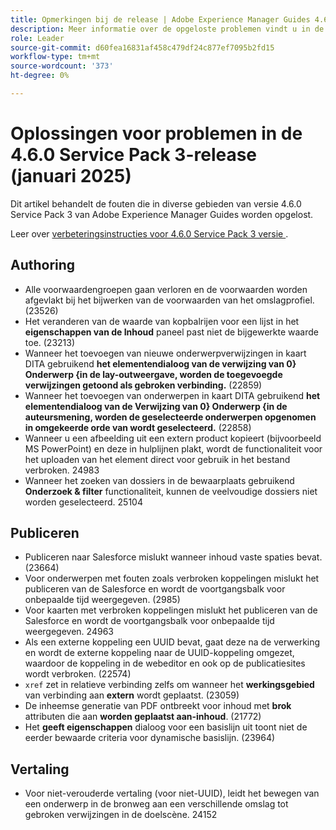 ```yaml
---
title: Opmerkingen bij de release | Adobe Experience Manager Guides 4.6.0 Service Pack 3-release heeft problemen opgelost.
description: Meer informatie over de opgeloste problemen vindt u in de 4.6.0 Service Pack 3-release van Adobe Experience Manager Guides
role: Leader
source-git-commit: d60fea16831af458c479df24c877ef7095b2fd15
workflow-type: tm+mt
source-wordcount: '373'
ht-degree: 0%

---
```


# Oplossingen voor problemen in de 4.6.0 Service Pack 3-release (januari 2025)


Dit artikel behandelt de fouten die in diverse gebieden van versie 4.6.0 Service Pack 3 van Adobe Experience Manager Guides worden opgelost.

Leer over [&#x200B; verbeteringsinstructies voor 4.6.0 Service Pack 3 versie &#x200B;](upgrade-instructions-4-6-0-sp2.md).

## Authoring

- Alle voorwaardengroepen gaan verloren en de voorwaarden worden afgevlakt bij het bijwerken van de voorwaarden van het omslagprofiel. (23526)
- Het veranderen van de waarde van kopbalrijen voor een lijst in het **eigenschappen van de Inhoud** paneel past niet de bijgewerkte waarde toe. (23213)
- Wanneer het toevoegen van nieuwe onderwerpverwijzingen in kaart DITA gebruikend **het elementendialoog van de verwijzing van 0&rbrace; Onderwerp &lbrace;in de lay-outweergave, worden de toegevoegde verwijzingen getoond als gebroken verbinding.** (22859)
- Wanneer het toevoegen van onderwerpen in kaart DITA gebruikend **het elementendialoog van de Verwijzing van 0&rbrace; Onderwerp &lbrace;in de auteursmening, worden de geselecteerde onderwerpen opgenomen in omgekeerde orde van wordt geselecteerd.** (22858)
- Wanneer u een afbeelding uit een extern product kopieert (bijvoorbeeld MS PowerPoint) en deze in hulplijnen plakt, wordt de functionaliteit voor het uploaden van het element direct voor gebruik in het bestand verbroken. 24983
- Wanneer het zoeken van dossiers in de bewaarplaats gebruikend **Onderzoek &amp; filter** functionaliteit, kunnen de veelvoudige dossiers niet worden geselecteerd. 25104

## Publiceren

- Publiceren naar Salesforce mislukt wanneer inhoud vaste spaties bevat. (23664)
- Voor onderwerpen met fouten zoals verbroken koppelingen mislukt het publiceren van de Salesforce en wordt de voortgangsbalk voor onbepaalde tijd weergegeven. (2985)
- Voor kaarten met verbroken koppelingen mislukt het publiceren van de Salesforce en wordt de voortgangsbalk voor onbepaalde tijd weergegeven. 24963
- Als een externe koppeling een UUID bevat, gaat deze na de verwerking en wordt de externe koppeling naar de UUID-koppeling omgezet, waardoor de koppeling in de webeditor en ook op de publicatiesites wordt verbroken. (22574)
- `xref` zet in relatieve verbinding zelfs om wanneer het **werkingsgebied** van verbinding aan **extern** wordt geplaatst. (23059)
- De inheemse generatie van PDF ontbreekt voor inhoud met **brok** attributen die aan **worden geplaatst aan-inhoud**. (21772)
- Het **geeft eigenschappen** dialoog voor een basislijn uit toont niet de eerder bewaarde criteria voor dynamische basislijn. (23964)


## Vertaling

- Voor niet-verouderde vertaling (voor niet-UUID), leidt het bewegen van een onderwerp in de bronweg aan een verschillende omslag tot gebroken verwijzingen in de doelscène. 24152
